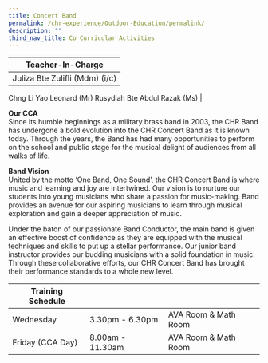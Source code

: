 ```yaml
---
title: Concert Band
permalink: /chr-experience/Outdoor-Education/permalink/
description: ""
third_nav_title: Co Curricular Activities
---
```


| Teacher-In-Charge |
| -------- | 
| Juliza Bte Zulifli (Mdm) (i/c)
Chng Li Yao Leonard (Mr)
Rusydiah Bte Abdul Razak (Ms) 
|

**Our CCA** <br>
Since its humble beginnings as a military brass band in 2003, the CHR Band has undergone a bold evolution into the CHR Concert Band as it is known today. Through the years, the Band has had many opportunities to perform on the school and public stage for the musical delight of audiences from all walks of life.
 
**Band Vision** <br>
United by the motto ‘One Band, One Sound’, the CHR Concert Band is where music and learning and joy are intertwined. Our vision is to nurture our students into young musicians who share a passion for music-making. Band provides an avenue for our aspiring musicians to learn through musical exploration and gain a deeper appreciation of music.

Under the baton of our passionate Band Conductor, the main band is given an effective boost of confidence as they are equipped with the musical techniques and skills to put up a stellar performance. Our junior band instructor provides our budding musicians with a solid foundation in music. Through these collaborative efforts, our CHR Concert Band has brought their performance standards to a whole new level.

| Training Schedule |  |  |
| -- | -- | -- |
| Wednesday | 3.30pm - 6.30pm | AVA Room & Math Room |
| Friday (CCA Day) | 8.00am - 11.30am | AVA Room & Math Room |